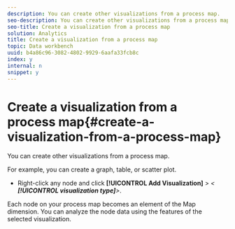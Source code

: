 ```yaml
---
description: You can create other visualizations from a process map.
seo-description: You can create other visualizations from a process map.
seo-title: Create a visualization from a process map
solution: Analytics
title: Create a visualization from a process map
topic: Data workbench
uuid: b4a86c96-3082-4802-9929-6aafa33fcb8c
index: y
internal: n
snippet: y
---
```


# Create a visualization from a process map{#create-a-visualization-from-a-process-map}

You can create other visualizations from a process map.

For example, you can create a graph, table, or scatter plot.

* Right-click any node and click **[!UICONTROL Add Visualization]** > *< **[!UICONTROL visualization type]**>*.

Each node on your process map becomes an element of the Map dimension. You can analyze the node data using the features of the selected visualization. 
